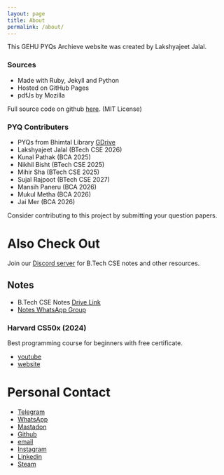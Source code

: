```yaml
---
layout: page
title: About
permalink: /about/
---
```


This GEHU PYQs Archieve website was created by Lakshyajeet Jalal.

### Sources

-   Made with Ruby, Jekyll and Python
-   Hosted on GitHub Pages
-   pdfJs by Mozilla

Full source code on github [here](https://github.com/gehuhaldwani/pyqs). (MIT License)

### PYQ Contributers

-   PYQs from Bhimtal Library [GDrive](https://drive.google.com/drive/folders/1pRpVF6vs7-EFgUBcVXgcxmHswz1MeM7a)
-   Lakshyajeet Jalal (BTech CSE 2026)
-   Kunal Pathak (BCA 2025)
-   Nikhil Bisht (BTech CSE 2025)
-   Mihir Sha (BTech CSE 2025)
-   Sujal Rajpoot (BTech CSE 2027)
-   Mansih Paneru (BCA 2026)
-   Mukul Metha (BCA 2026)
-   Jai Mer (BCA 2026)

Consider contributing to this project by submitting your question papers.

# Also Check Out

Join our [Discord server](https://discord.gg/u5QVwjKWWf) for B.Tech CSE notes and other resources.

## Notes

-   B.Tech CSE Notes [Drive Link](https://bit.ly/btechcsenotes)
-   [Notes WhatsApp Group](https://whatsapp.com/channel/0029VaF8dCJAu3aFznmMXb2r)

### Harvard CS50x (2024)

Best programming course for beginners with free certificate.

-   [youtube](https://www.youtube.com/playlist?list=PLhQjrBD2T381WAHyx1pq-sBfykqMBI7V4)
-   [website](https://cs50.harvard.edu/x/2024/)

# Personal Contact

-   [Telegram](https://t.me/mglsj)
-   [WhatsApp](https://wa.me/9412130016)
-   [Mastadon](https://mastodon.social/@mglsj)
-   [Github](https://github.com/MG-LSJ)
-   [email](mailto:lakshyajeetjalal@duck.com)
-   [Instagram](https://www.instagram.com/lakshyajeetjalal.gg/)
-   [Linkedin](https://www.linkedin.com/in/lakshyajeet-jalal/)
-   [Steam](https://steamcommunity.com/id/MasterGamerLSJ/)
